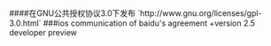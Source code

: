 <markdown>
####在GNU公共授权协议3.0下发布
`http://www.gnu.org/licenses/gpl-3.0.html`
###ios communication of baidu's agreement
+version 2.5 developer preview
